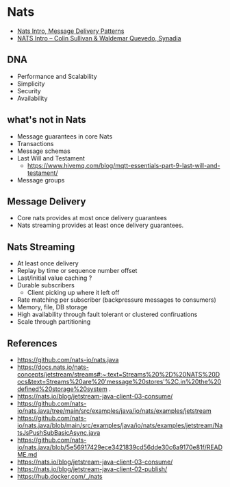 # Nats

* [Nats Intro, Message Delivery Patterns](https://youtu.be/SLb4rdI5lIM?t=11m15s)
* [NATS Intro – Colin Sullivan & Waldemar Quevedo, Synadia](https://www.youtube.com/watch?v=Y9bDY_oE80w)

## DNA

* Performance and Scalability
* Simplicity
* Security
* Availability

## what's not in Nats

* Message guarantees in core Nats
* Transactions
* Message schemas
* Last Will and Testament
    * https://www.hivemq.com/blog/mqtt-essentials-part-9-last-will-and-testament/
* Message groups

## Message Delivery

* Core nats provides at most once delivery guarantees
* Nats streaming provides at least once delivery guarantees.

## Nats Streaming

* At least once delivery
* Replay by time or sequence number offset
* Last/initial value caching ?
* Durable subscribers
    * Client picking up where it left off
* Rate matching per subscriber (backpressure messages to consumers)
* Memory, file, DB storage
* High availability through fault tolerant or clustered confiruations
* Scale through partitioning

## References

* https://github.com/nats-io/nats.java
* https://docs.nats.io/nats-concepts/jetstream/streams#:~:text=Streams%20%2D%20NATS%20Docs&text=Streams%20are%20'message%20stores'%2C,in%20the%20defined%20storage%20system
  .
* https://nats.io/blog/jetstream-java-client-03-consume/
* https://github.com/nats-io/nats.java/tree/main/src/examples/java/io/nats/examples/jetstream
* https://github.com/nats-io/nats.java/blob/main/src/examples/java/io/nats/examples/jetstream/NatsJsPushSubBasicAsync.java
* https://github.com/nats-io/nats.java/blob/5e56917429ece3421839cd56dde30c6a9170e81f/README.md
* https://nats.io/blog/jetstream-java-client-03-consume/
* https://nats.io/blog/jetstream-java-client-02-publish/
* https://hub.docker.com/_/nats
